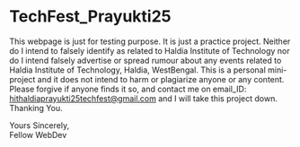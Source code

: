# TechFest_Prayukti25

This webpage is just for testing purpose. It is just a practice project. Neither do I intend to falsely identify as related to Haldia Institute of Technology nor do I intend falsely advertise or spread rumour about any events related to Haldia Institute of Technology, Haldia, WestBengal.
This is a personal mini-project and it does not intend to harm or plagiarize anyone or any content. Please forgive if anyone finds it so, and contact me on email_ID: hithaldiaprayukti25techfest@gmail.com and I will take this project down.
<br>Thanking You.

Yours Sincerely,<br>
Fellow WebDev
